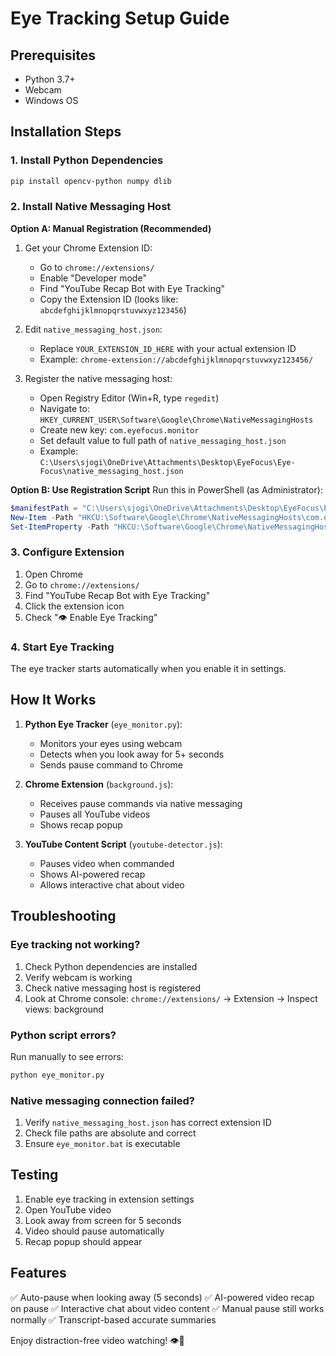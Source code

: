 # Eye Tracking Setup Guide

## Prerequisites
- Python 3.7+
- Webcam
- Windows OS

## Installation Steps

### 1. Install Python Dependencies
```bash
pip install opencv-python numpy dlib
```

### 2. Install Native Messaging Host

**Option A: Manual Registration (Recommended)**
1. Get your Chrome Extension ID:
   - Go to `chrome://extensions/`
   - Enable "Developer mode"
   - Find "YouTube Recap Bot with Eye Tracking"
   - Copy the Extension ID (looks like: `abcdefghijklmnopqrstuvwxyz123456`)

2. Edit `native_messaging_host.json`:
   - Replace `YOUR_EXTENSION_ID_HERE` with your actual extension ID
   - Example: `chrome-extension://abcdefghijklmnopqrstuvwxyz123456/`

3. Register the native messaging host:
   - Open Registry Editor (Win+R, type `regedit`)
   - Navigate to: `HKEY_CURRENT_USER\Software\Google\Chrome\NativeMessagingHosts`
   - Create new key: `com.eyefocus.monitor`
   - Set default value to full path of `native_messaging_host.json`
   - Example: `C:\Users\sjogi\OneDrive\Attachments\Desktop\EyeFocus\Eye-Focus\native_messaging_host.json`

**Option B: Use Registration Script**
Run this in PowerShell (as Administrator):
```powershell
$manifestPath = "C:\Users\sjogi\OneDrive\Attachments\Desktop\EyeFocus\Eye-Focus\native_messaging_host.json"
New-Item -Path "HKCU:\Software\Google\Chrome\NativeMessagingHosts\com.eyefocus.monitor" -Force
Set-ItemProperty -Path "HKCU:\Software\Google\Chrome\NativeMessagingHosts\com.eyefocus.monitor" -Name "(Default)" -Value $manifestPath
```

### 3. Configure Extension
1. Open Chrome
2. Go to `chrome://extensions/`
3. Find "YouTube Recap Bot with Eye Tracking"
4. Click the extension icon
5. Check "👁️ Enable Eye Tracking"

### 4. Start Eye Tracking
The eye tracker starts automatically when you enable it in settings.

## How It Works

1. **Python Eye Tracker** (`eye_monitor.py`):
   - Monitors your eyes using webcam
   - Detects when you look away for 5+ seconds
   - Sends pause command to Chrome

2. **Chrome Extension** (`background.js`):
   - Receives pause commands via native messaging
   - Pauses all YouTube videos
   - Shows recap popup

3. **YouTube Content Script** (`youtube-detector.js`):
   - Pauses video when commanded
   - Shows AI-powered recap
   - Allows interactive chat about video

## Troubleshooting

### Eye tracking not working?
1. Check Python dependencies are installed
2. Verify webcam is working
3. Check native messaging host is registered
4. Look at Chrome console: `chrome://extensions/` → Extension → Inspect views: background

### Python script errors?
Run manually to see errors:
```bash
python eye_monitor.py
```

### Native messaging connection failed?
1. Verify `native_messaging_host.json` has correct extension ID
2. Check file paths are absolute and correct
3. Ensure `eye_monitor.bat` is executable

## Testing

1. Enable eye tracking in extension settings
2. Open YouTube video
3. Look away from screen for 5 seconds
4. Video should pause automatically
5. Recap popup should appear

## Features

✅ Auto-pause when looking away (5 seconds)
✅ AI-powered video recap on pause
✅ Interactive chat about video content
✅ Manual pause still works normally
✅ Transcript-based accurate summaries

Enjoy distraction-free video watching! 👁️🎥
